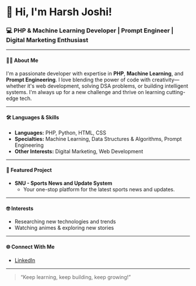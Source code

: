 # 👋 Hi, I'm Harsh Joshi!

### 💻 PHP & Machine Learning Developer | Prompt Engineer | Digital Marketing Enthusiast

---

#### 🧑‍💻 About Me

I'm a passionate developer with expertise in **PHP**, **Machine Learning**, and **Prompt Engineering**. I love blending the power of code with creativity—whether it's web development, solving DSA problems, or building intelligent systems. I'm always up for a new challenge and thrive on learning cutting-edge tech.

---

#### 🛠️ Languages & Skills

- **Languages:** PHP, Python, HTML, CSS
- **Specialties:** Machine Learning, Data Structures & Algorithms, Prompt Engineering
- **Other Interests:** Digital Marketing, Web Development

---

#### 🚀 Featured Project

- **SNU - Sports News and Update System**
  - Your one-stop platform for the latest sports news and updates.

---

#### 🤓 Interests

- Researching new technologies and trends
- Watching animes & exploring new stories

---

#### 🌐 Connect With Me

- [LinkedIn](https://www.linkedin.com/in/harsh-joshi-3a1832250/)

---

> “Keep learning, keep building, keep growing!”
